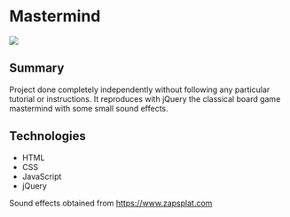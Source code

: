 # Mastermind

![](/https://media.giphy.com/media/M9fmysxghlIgpMW9dh/giphy.gif)

## Summary

Project done completely independently without following any particular tutorial or instructions. It reproduces with jQuery the classical board game mastermind with some small sound effects.

## Technologies

- HTML
- CSS
- JavaScript
- jQuery

Sound effects obtained from https://www.zapsplat.com
